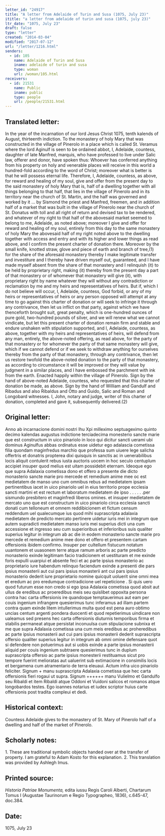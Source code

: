 ```yaml
---
letter_id: "24917"
title: "A letter from Adelaide of Turin and Susa (1075, July 23)"
ititle: "a letter from adelaide of turin and susa (1075, july 23)"
ltr_date: "1075, July 23"
draft: false
type: "letter"
created: "2014-03-04"
modified: "2017-07-12"
url: "/letter/1216.html"
senders:
  - id: 105
    name: Adelaide of Turin and Susa
    iname: adelaide of turin and susa
    type: woman
    url: /woman/105.html
receivers:
  - id: 21531
    name: Public
    iname: public
    type: people
    url: /people/21531.html
---
```

<h2> Translated letter:</h2>In the year of the incarnation of our lord Jesus Christ 1075, tenth kalends of August, thirteenth indiction.  To the monastery of holy Mary that was constructed in the village of Pinerolo in a place which is called St. Veramus where the lord Aginulf is seen to be ordained abbot, I, Adelaide, countess, daughter of late Manfred, marquis, who have professed to live under Salic law, offerer and donor, have spoken thus:  Whoever has conferred anything from his property on holy and venerable places will receive in this world a hundred-fold according to the word of Christ; moreover what is better is that he will possess eternal life.  Therefore, I, Adelaide, countess, as above, for reward and healing of my soul, give and offer from the present day to the said monastery of holy Mary that is, half of a dwelling together with all things belonging to that half, that lies in the village of Pinerolo and in its territory near the church of St. Martin, and the half was governed and worked by it ... by Sismond the priest and Manfred, freemen, and in addition half of a market that was built in the village of Pinerolo near the church of St. Donatus with toll and all right of return and devised tax to be rendered, and whatever of my right to that half of the abovesaid market seemed to belong to me, Adelaide, as noted above; moreover I give and offer for reward and healing of my soul, entirely from this day to the same monastery of holy Mary the abovesaid half of my right noted above to the dwelling together with access and entry and with its higher and lower things as read above, and I confirm the present charter of donation there. Moreover by the small knife, knotted straw, glove and piece of earth and branch of tree,(1) for the share of the aforesaid monastery thereby I make legitimate transfer and investiture and I thereby have driven myself out, guaranteed, and I have made myself absent from the share of that monastery and I relinquish (it) to be held by proprietary right, making (it) thereby from the present day a part of that monastery or of whomever that monastery will give (it), with proprietary right by name whatever they will without any contradiction or reclamation by me and my heirs and representatives of heirs.  But if, which I do not believe will occur, I, Adelaide, countess, God forbid, or any of my heirs or representatives of heirs or any person opposed will attempt at any time to go against this charter of donation or will seek to infringe it through any contrivance, then let us inflict on that party, against which we have thenceforth brought suit, great penalty, which is one-hundred ounces of pure gold, two-hundred pounds of silver, and we will renew what we cannot vindicate, but let this present charter of donation remain firm and stable and endure unshaken with stipulation supported, and I, Adelaide, countess, as above, together with my heirs and representatives of heirs, will defend from any man, entirely, the above-noted offering, as read above, for the party of that monastery or for whomever the party of that same monastery will give, which if we cannot defend or if we seek to withdraw anything for ourselves thereby from the party of that monastery, through any contrivance, then let us restore twofold the above-noted donation to the party of that monastery, as according to circumstance it will be improved or they will value by judgment in a similar places, and I have embossed the parchment with ink from the earth.  Enacted happily within the village of Pinerolo.
Sign by the hand of above-noted Adelaide, countess, who requested that this charter of donation be made, as above.
Sign by the hand of William and Gandulf and Ribadus and also Ribaldus and Otto and Guido, Salic and Roman and Longobard witnesses.
I, John, notary and judge, writer of this charter of donation, completed and gave it, subsequently delivered.(2)
<h2 class="mt-4"> Original letter:</h2>Anno ab incarnacione domini nostri Ihu Xpi milleximo septuageximo quinto decimo kalendas augustus indictione terciadecima monesterio sancte marie que est constructum in uico pinariolo in loco qui dicitur sancti uerami ubi dominus Aginulfus abbas ordinatus esse uidetur ego adalascia cometissa filia quondam maginfredus marchio que professa sum uiuere lege salicha offertris et donatris propterea dixi quisquis in sanctis ac in uenerabilibus locis aliquit contulerit rebus iusta auctoris uocem in hoc seculo centuplum accipiet insuper quod melius est uitam possidebit eternam. Ideoque ego que supra Adalaxia cometissa dono et offero a presente die dicto monasterio sancte marie pro mercede et remedium anime mee oc est medietatem de manso uno cum omnibus rebus ad medietatem ipsam pertinentibus iacet in uico pinariolo uel in eius territorio prope ecclesia sancti martini et est rectum et laboratum medietatem de ipso . . . . . .per sismundo presbitero et maginfredi liberos omines. et insuper medietatem de mercato uno que est constructum in uico pinariolo circa ecclesia sancti donati cum telloneum et omnem reddibicionem et fictum censum reddendum uel qualecumque ius quod mihi suprascripta adalaxia medietatem de predicto mercato pertinere uidetur iuris mei in integrum que autem supradicti medietatem manso iuris mei superius dicti una cum accessione et ingresso seu cum superioribus et inferioribus suis qualiter superius legitur in integrum ab ac die in eodem monasterio sancte marie pro mercede et remedium anime mee dono et offero et presentem cartam offersionis ibidem confirmo. Insuper per cultellum fistucum notatum uuantonem et uuasonem terre atque ramum arboris ac parte predicto monasterio exinde legitimam facio tradicionem et uestituram et me exinde foris expulli uuarpiui et absente feci et ac parte ipsius monasterio ac proprietario iure habendum relinquo faciendum exinde a presenti die pars ipsius monasterii aut cui pars ipsius monasterii ant cui pars ipsius monasterio dederit iure proprietario nomine quicquit uoluerit sine omni mea et eredum ac pro eredumque contradicione uel repeticione . Si quis uero quod futurum esse non credo si ego ipsa Adalaxia cometissa quod absit aut ullus de eredibus ac proeredibus meis seu quislibet oppoxita persona contra hac carta offersionis ire quandoque temptauerimus aut eam per couis ingenium infrangere quesierimus tunc inferamus ad illam partem contra quam exinde litem intullerimus multa quod est pena auro obtimo uncias centum argenti pondera duocenti et quod repetierimus uindicare non ualeamus sed presens hec carta offersionis diuturnis temporibus firma et stabilis permaneat atque persistat inconuulsa cum stipulacione subnixa et me que supra Adalaxia cometissa una cum meis eredibus ac proheredibus ac parte ipsius monasterii aut cui pars ipsius monasterii dederit suprascripta offersio qualiter superius legitur in integrum ab omni omine defensare quot si defendere non potuerimus aut si uobis exinde a parte ipsius monasterii aliquid per couis ingenium subtraere quesierimus tunc in duplum suprascripta offersio ac parte ipsius monesterii restituamus sicut pro tempore fuerint melioratas aut ualuerint sub extimacione in consimilis locis et bergamena cum atramentario de terra eleuaui.  Actum infra uico pinariolo feliciter.
Signum + manu suprascripta Adalaxia cometissa que hec carta offersionis fieri rogaui ut supra.
Signum ++++++ manu Vulielmo et Gandulfo seu Ribaldi et item Ribaldi atque Oddoni et Vuidoni salicos et romanos atque longobardos testes.
Ego ioannes notarius et iudex scriptor  huius carte offersionis post tradita compleui et dedi.
<h2 class="mt-4"> Historical context:</h2>Countess Adelaide gives to the monastery of St. Mary of Pinerolo half of a dwelling and half of the market of Pinerolo.
<h2 class="mt-4"> Scholarly notes:</h2>1.  These are traditional symbolic objects handed over at the transfer of property.  I am grateful to Adam Kosto for this explanation.
2.  This translation was provided by Ashlegh Imus.
<h2 class="mt-4"> Printed source:</h2><p><em>Historia Patriae Monumenta,</em> edita iussu Regis Caroli Alberti, Chartarum Tomus I (Augustae Taurinorum e Regio Typographeo, 1836), c.645-47, doc.384.</p><h2 class="mt-4"> Date:</h2>1075, July 23